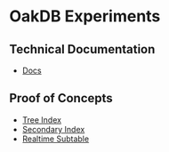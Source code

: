 # OakDB Experiments

## Technical Documentation

- [Docs](./docs/)

## Proof of Concepts

- [Tree Index](./poc-tree-index)
- [Secondary Index](./poc-secondary-index)
- [Realtime Subtable](./poc-realtime-subtable)
